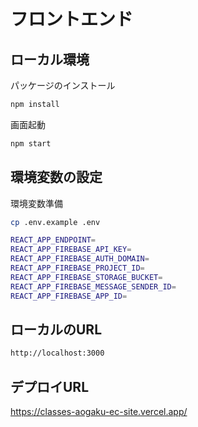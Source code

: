 # フロントエンド

## ローカル環境

パッケージのインストール
```bash
npm install
```

画面起動
```bash
npm start
```

## 環境変数の設定

環境変数準備
```bash
cp .env.example .env
```

```bash
REACT_APP_ENDPOINT=
REACT_APP_FIREBASE_API_KEY=
REACT_APP_FIREBASE_AUTH_DOMAIN=
REACT_APP_FIREBASE_PROJECT_ID=
REACT_APP_FIREBASE_STORAGE_BUCKET=
REACT_APP_FIREBASE_MESSAGE_SENDER_ID=
REACT_APP_FIREBASE_APP_ID=
```

## ローカルのURL
```bash
http://localhost:3000
```


## デプロイURL
https://classes-aogaku-ec-site.vercel.app/
